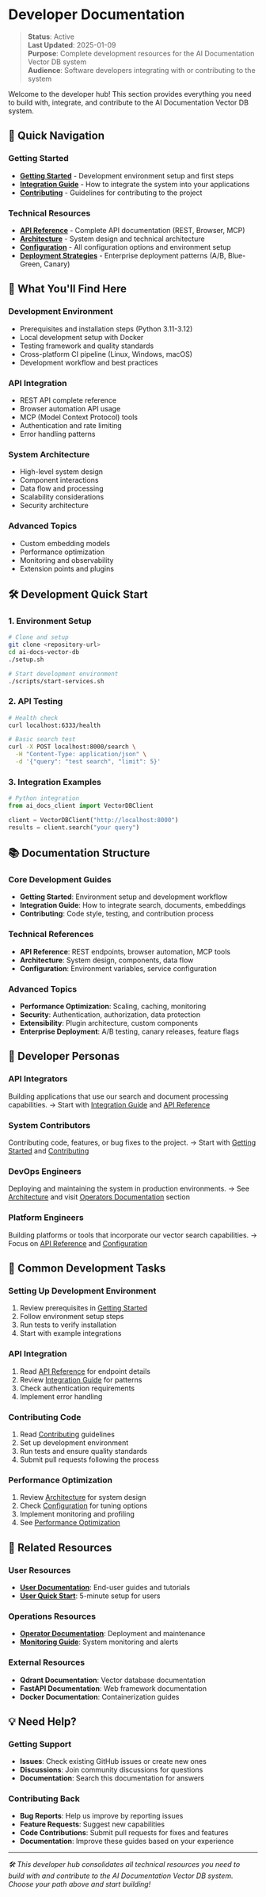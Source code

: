 # Developer Documentation

> **Status**: Active  
> **Last Updated**: 2025-01-09  
> **Purpose**: Complete development resources for the AI Documentation Vector DB system  
> **Audience**: Software developers integrating with or contributing to the system

Welcome to the developer hub! This section provides everything you need to build with,
integrate, and contribute to the AI Documentation Vector DB system.

## 🚀 Quick Navigation

### Getting Started

- **[Getting Started](./getting-started.md)** - Development environment setup and first steps
- **[Integration Guide](./integration-guide.md)** - How to integrate the system into your applications
- **[Contributing](./contributing.md)** - Guidelines for contributing to the project

### Technical Resources

- **[API Reference](./api-reference.md)** - Complete API documentation (REST, Browser, MCP)
- **[Architecture](./architecture.md)** - System design and technical architecture
- **[Configuration](./configuration.md)** - All configuration options and environment setup
- **[Deployment Strategies](./deployment-strategies.md)** - Enterprise deployment patterns (A/B, Blue-Green, Canary)

## 🎯 What You'll Find Here

### Development Environment

- Prerequisites and installation steps (Python 3.11-3.12)
- Local development setup with Docker
- Testing framework and quality standards
- Cross-platform CI pipeline (Linux, Windows, macOS)
- Development workflow and best practices

### API Integration

- REST API complete reference
- Browser automation API usage
- MCP (Model Context Protocol) tools
- Authentication and rate limiting
- Error handling patterns

### System Architecture

- High-level system design
- Component interactions
- Data flow and processing
- Scalability considerations
- Security architecture

### Advanced Topics

- Custom embedding models
- Performance optimization
- Monitoring and observability
- Extension points and plugins

## 🛠️ Development Quick Start

### 1. Environment Setup

```bash
# Clone and setup
git clone <repository-url>
cd ai-docs-vector-db
./setup.sh

# Start development environment
./scripts/start-services.sh
```

### 2. API Testing

```bash
# Health check
curl localhost:6333/health

# Basic search test
curl -X POST localhost:8000/search \
  -H "Content-Type: application/json" \
  -d '{"query": "test search", "limit": 5}'
```

### 3. Integration Examples

```python
# Python integration
from ai_docs_client import VectorDBClient

client = VectorDBClient("http://localhost:8000")
results = client.search("your query")
```

## 📚 Documentation Structure

### Core Development Guides

- **Getting Started**: Environment setup and development workflow
- **Integration Guide**: How to integrate search, documents, embeddings
- **Contributing**: Code style, testing, and contribution process

### Technical References

- **API Reference**: REST endpoints, browser automation, MCP tools
- **Architecture**: System design, components, data flow
- **Configuration**: Environment variables, service configuration

### Advanced Topics

- **Performance Optimization**: Scaling, caching, monitoring
- **Security**: Authentication, authorization, data protection
- **Extensibility**: Plugin architecture, custom components
- **Enterprise Deployment**: A/B testing, canary releases, feature flags

## 🎯 Developer Personas

### **API Integrators**

Building applications that use our search and document processing capabilities.
→ Start with [Integration Guide](./integration-guide.md) and [API Reference](./api-reference.md)

### **System Contributors**

Contributing code, features, or bug fixes to the project.
→ Start with [Getting Started](./getting-started.md) and [Contributing](./contributing.md)

### **DevOps Engineers**

Deploying and maintaining the system in production environments.
→ See [Architecture](./architecture.md) and visit [Operators Documentation](../operators/README.md) section

### **Platform Engineers**

Building platforms or tools that incorporate our vector search capabilities.
→ Focus on [API Reference](./api-reference.md) and [Configuration](./configuration.md)

## 🚀 Common Development Tasks

### Setting Up Development Environment

1. Review prerequisites in [Getting Started](./getting-started.md)
2. Follow environment setup steps
3. Run tests to verify installation
4. Start with example integrations

### API Integration

1. Read [API Reference](./api-reference.md) for endpoint details
2. Review [Integration Guide](./integration-guide.md) for patterns
3. Check authentication requirements
4. Implement error handling

### Contributing Code

1. Read [Contributing](./contributing.md) guidelines
2. Set up development environment
3. Run tests and ensure quality standards
4. Submit pull requests following the process

### Performance Optimization

1. Review [Architecture](./architecture.md) for system design
2. Check [Configuration](./configuration.md) for tuning options
3. Implement monitoring and profiling
4. See [Performance Optimization](../operators/deployment.md)

## 🔗 Related Resources

### User Resources

- **[User Documentation](../users/README.md)**: End-user guides and tutorials
- **[User Quick Start](../users/quick-start.md)**: 5-minute setup for users

### Operations Resources

- **[Operator Documentation](../operators/README.md)**: Deployment and maintenance
- **[Monitoring Guide](../operators/monitoring.md)**: System monitoring and alerts

### External Resources

- **Qdrant Documentation**: Vector database documentation
- **FastAPI Documentation**: Web framework documentation
- **Docker Documentation**: Containerization guides

## 💡 Need Help?

### Getting Support

- **Issues**: Check existing GitHub issues or create new ones
- **Discussions**: Join community discussions for questions
- **Documentation**: Search this documentation for answers

### Contributing Back

- **Bug Reports**: Help us improve by reporting issues
- **Feature Requests**: Suggest new capabilities
- **Code Contributions**: Submit pull requests for fixes and features
- **Documentation**: Improve these guides based on your experience

---

_🛠️ This developer hub consolidates all technical resources you need to build with and
contribute to the AI Documentation Vector DB system. Choose your path above and start
building!_
